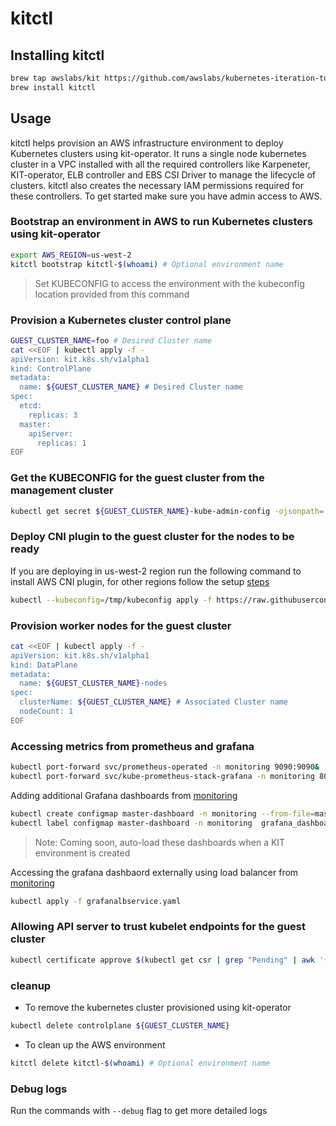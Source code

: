 # kitctl

## Installing kitctl

```bash
brew tap awslabs/kit https://github.com/awslabs/kubernetes-iteration-toolkit.git
brew install kitctl
```

## Usage
kitctl helps provision an AWS infrastructure environment to deploy Kubernetes clusters using kit-operator. It runs a single node kubernetes cluster in a VPC installed with all the required controllers like Karpeneter, KIT-operator, ELB controller and EBS CSI Driver to manage the lifecycle of clusters. kitctl also creates the necessary IAM permissions required for these controllers.
To get started make sure you have admin access to AWS.

### Bootstrap an environment in AWS to run Kubernetes clusters using kit-operator

```bash
export AWS_REGION=us-west-2
kitctl bootstrap kitctl-$(whoami) # Optional environment name
```
> Set KUBECONFIG to access the environment with the kubeconfig location provided from this command

### Provision a Kubernetes cluster control plane

```bash
GUEST_CLUSTER_NAME=foo # Desired Cluster name
cat <<EOF | kubectl apply -f -
apiVersion: kit.k8s.sh/v1alpha1
kind: ControlPlane
metadata:
  name: ${GUEST_CLUSTER_NAME} # Desired Cluster name
spec:
  etcd:
    replicas: 3
  master:
    apiServer:
      replicas: 1
EOF
```

### Get the KUBECONFIG for the guest cluster from the management cluster

```bash
kubectl get secret ${GUEST_CLUSTER_NAME}-kube-admin-config -ojsonpath='{.data.config}' | base64 -d > /tmp/kubeconfig
```

### Deploy CNI plugin to the guest cluster for the nodes to be ready

If you are deploying in us-west-2 region run the following command to install AWS CNI plugin, for other regions follow the setup [steps](https://github.com/aws/amazon-vpc-cni-k8s#setup)

```bash
kubectl --kubeconfig=/tmp/kubeconfig apply -f https://raw.githubusercontent.com/aws/amazon-vpc-cni-k8s/release-1.10/config/master/aws-k8s-cni.yaml
```

### Provision worker nodes for the guest cluster

```bash
cat <<EOF | kubectl apply -f -
apiVersion: kit.k8s.sh/v1alpha1
kind: DataPlane
metadata:
  name: ${GUEST_CLUSTER_NAME}-nodes
spec:
  clusterName: ${GUEST_CLUSTER_NAME} # Associated Cluster name
  nodeCount: 1
EOF
```

### Accessing metrics from prometheus and grafana

```bash
kubectl port-forward svc/prometheus-operated -n monitoring 9090:9090&
kubectl port-forward svc/kube-prometheus-stack-grafana -n monitoring 8080:80&
```

Adding additional Grafana dashboards from [monitoring](monitoring/GrafanaDashboard/)

```bash
kubectl create configmap master-dashboard -n monitoring --from-file=master-dashboard.json
kubectl label configmap master-dashboard -n monitoring  grafana_dashboard=1
```

> Note: Coming soon, auto-load these dashboards when a KIT environment is created

Accessing the grafana dashbaord externally using load balancer from [monitoring](monitoring/)
```bash
kubectl apply -f grafanalbservice.yaml
```
### Allowing API server to trust kubelet endpoints for the guest cluster

```bash
kubectl certificate approve $(kubectl get csr | grep "Pending" | awk '{print $1}')
```

### cleanup

- To remove the kubernetes cluster provisioned using kit-operator

```bash
kubectl delete controlplane ${GUEST_CLUSTER_NAME}
```

- To clean up the AWS environment

```bash
kitctl delete kitctl-$(whoami) # Optional environment name
```

### Debug logs
Run the commands with `--debug` flag to get more detailed logs